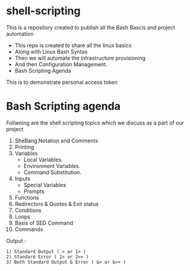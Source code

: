 # shell-scripting

This is a repository created to publish all the Bash Bascis and project automation

* This repo is created to share all the linux basics
* Along with Linux Bash Syntax
* Then we will automate the infrastructure provisioning
* And then Configuration Management.
* Bash Scripting Agenda

This is to demonstrate personal access token

# Bash Scripting agenda

Follwoing are the shell scripting topics which we discuss as a part of our project

1. SheBang Notation and Comments
2. Printing
3. Variables
    - Local Variables.
    - Environment Variables.
    - Command Substitution.
4. Inputs
    - Special Variables
    - Prompts
5. Functions
6. Redirectors & Quotes & Exit status 
7. Conditions
8. Loops
9. Basis of SED Command
10. Commands

Output :


    1) Standard Output ( > or 1> )
    2) Standard Error ( 2> or 2>> ) 
    3) Both Standard Output & Error ( &> or &>> )
